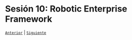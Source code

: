 # Sesión 10: Robotic Enterprise Framework

[`Anterior`](../Session-09/Readme.md) | [`Siguiente`](../Readme.md)